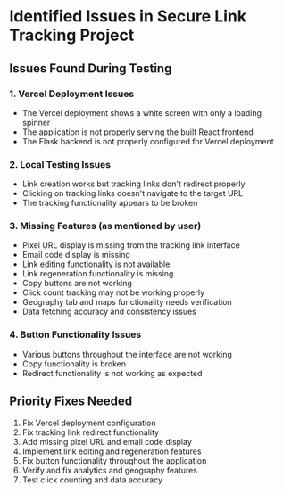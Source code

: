 # Identified Issues in Secure Link Tracking Project

## Issues Found During Testing

### 1. Vercel Deployment Issues
- The Vercel deployment shows a white screen with only a loading spinner
- The application is not properly serving the built React frontend
- The Flask backend is not properly configured for Vercel deployment

### 2. Local Testing Issues
- Link creation works but tracking links don't redirect properly
- Clicking on tracking links doesn't navigate to the target URL
- The tracking functionality appears to be broken

### 3. Missing Features (as mentioned by user)
- Pixel URL display is missing from the tracking link interface
- Email code display is missing
- Link editing functionality is not available
- Link regeneration functionality is missing
- Copy buttons are not working
- Click count tracking may not be working properly
- Geography tab and maps functionality needs verification
- Data fetching accuracy and consistency issues

### 4. Button Functionality Issues
- Various buttons throughout the interface are not working
- Copy functionality is broken
- Redirect functionality is not working as expected

## Priority Fixes Needed
1. Fix Vercel deployment configuration
2. Fix tracking link redirect functionality
3. Add missing pixel URL and email code display
4. Implement link editing and regeneration features
5. Fix button functionality throughout the application
6. Verify and fix analytics and geography features
7. Test click counting and data accuracy

